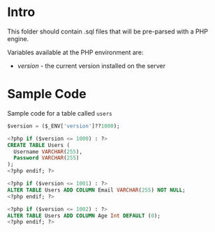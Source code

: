 # Intro
This folder should contain .sql files that will be pre-parsed with a PHP engine.

Variables available at the PHP environment are:
- *version* - the current version installed on the server

# Sample Code
Sample code for a table called `users`

```sql
$version = ($_ENV['version']??1000);

<?php if ($version <= 1000) : ?>
CREATE TABLE Users (
  Username VARCHAR(255),
  Password VARCHAR(255)
);
<?php endif; ?>

<?php if ($version <= 1001) : ?>
ALTER TABLE Users ADD COLUMN Email VARCHAR(255) NOT NULL;
<?php endif; ?>

<?php if ($version <= 1002) : ?>
ALTER TABLE Users ADD COLUMN Age Int DEFAULT (0);
<?php endif; ?>
